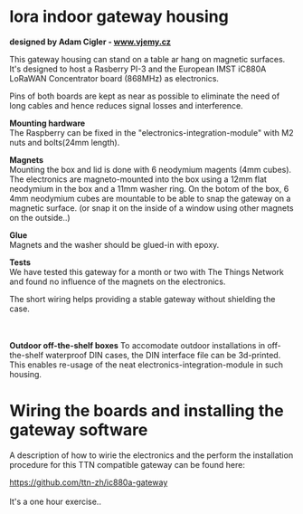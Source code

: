 # lora indoor gateway housing

<b>designed by Adam Cigler - www.vjemy.cz</b> <br/>

This gateway housing can stand on a table ar hang on magnetic surfaces.
It's designed to host a Rasberry PI-3 and the European IMST iC880A LoRaWAN Concentrator board (868MHz) as electronics.

Pins of both boards are kept as near as possible to eliminate the need of long cables and hence reduces signal losses and interference.

<b>Mounting hardware</b> <br/>
The Raspberry can be fixed in the "electronics-integration-module" with M2 nuts and bolts(24mm length).

<b>Magnets</b> <br/>
Mounting the box and lid is done with 6 neodymium magents (4mm cubes).
The electronics are magneto-mounted into the box using a 12mm flat neodymium in the box and a 11mm washer ring.
On the botom of the box, 6 4mm neodymium cubes are mountable to be able to snap the gateway on a magnetic surface.
(or snap it on the inside of a window using other magnets on the outside..)

<b>Glue</b> <br/>
Magnets and the washer should be glued-in with epoxy.


<b>Tests</b> <br/>
We have tested this gateway for a month or two with The Things Network and found no influence of the magnets on the electronics. 

The short wiring helps providing a stable gateway without shielding the case. 

<br/><br/>
<b>Outdoor off-the-shelf boxes</b>
To accomodate outdoor installations in off-the-shelf waterproof DIN cases, the DIN interface file can be 3d-printed. This enables re-usage of the neat electronics-integration-module in such housing.


<H1>Wiring the boards and installing the gateway software</H1>
A description of how to wirie the electronics and the perform the installation procedure for this TTN compatible gateway can be found here:

https://github.com/ttn-zh/ic880a-gateway
<br/><br/>It's a one hour exercise..


